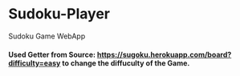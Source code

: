 # Sudoku-Player
Sudoku Game WebApp

#### Used Getter from Source: https://sugoku.herokuapp.com/board?difficulty=easy to change the diffuculty of the Game.
